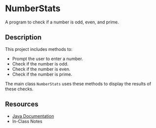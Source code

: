 # NumberStats

A program to check if a number is odd, even, and prime.

## Description

This project includes methods to:
- Prompt the user to enter a number.
- Check if the number is odd.
- Check if the number is even.
- Check if the number is prime.

The main class `NumberStats` uses these methods to display the results of these checks.

## Resources
- [Java Documentation](https://docs.oracle.com/javase/8/docs/)
- In-Class Notes
